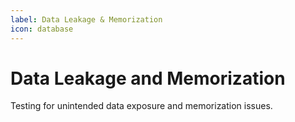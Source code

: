 ```yaml
---
label: Data Leakage & Memorization
icon: database
---
```


# Data Leakage and Memorization

Testing for unintended data exposure and memorization issues.
